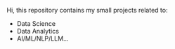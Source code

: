 Hi, this repository contains my small projects related to:
- Data Science
- Data Analytics
- AI/ML/NLP/LLM...
